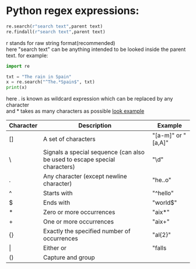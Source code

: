 # Python regex expressions:  
```python
re.search(r"search text",parent text)
re.findall(r"search text",parent text) 
```

r stands for raw string format(recommended)  
here "search text" can be anything intended to be looked inside the parent text. for example:  


```python
import re

txt = "The rain in Spain"
x = re.search("^The.*Spain$", txt)
print(x)
```

here . is known as wildcard expression which can be replaced by any character  
and * takes as many characters as possible [look example](https://github.com/Dude-901/Google-IT-Automation-with-Python/blob/master/Using%20python%20to%20interact%20with%20operating%20system/repetition%20qualifiers.py)

Character |	Description |	Example 
--------- | ----------- | ---------
[] |	A set of characters |	"[a-m]" or "[a,A]"
\ |	Signals a special sequence (can also be used to escape special characters) |	"\d"	
. |	Any character (except newline character) |	"he..o"	
^ |	Starts with |	"^hello"	
$ |	Ends with |	"world$"	
\* |	Zero or more occurrences |	"aix*"	
\+	| One or more occurrences |	"aix+"	
{} |	Exactly the specified number of occurrences |	"al{2}"	
\| |	Either or |	"falls|stays"	
() |	Capture and group
